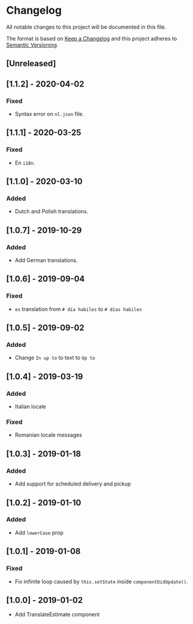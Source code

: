 # Changelog

All notable changes to this project will be documented in this file.

The format is based on [Keep a Changelog](http://keepachangelog.com/en/1.0.0/)
and this project adheres to [Semantic Versioning](http://semver.org/spec/v2.0.0.html).

## [Unreleased]

## [1.1.2] - 2020-04-02
### Fixed
- Syntax error on `nl.json` file.

## [1.1.1] - 2020-03-25
### Fixed
- En `i18n`.

## [1.1.0] - 2020-03-10
### Added
- Dutch and Polish translations.

## [1.0.7] - 2019-10-29
### Added
- Add German translations.

## [1.0.6] - 2019-09-04
### Fixed
- `es` translation from `# día habiles` to `# días habiles`

## [1.0.5] - 2019-09-02
### Added
- Change `In up to` to text to `Up to`

## [1.0.4] - 2019-03-19
### Added
- Italian locale

### Fixed
- Romanian locale messages

## [1.0.3] - 2019-01-18
### Added
- Add support for scheduled delivery and pickup

## [1.0.2] - 2019-01-10
### Added
- Add `lowerCase` prop

## [1.0.1] - 2019-01-08
### Fixed
- Fix infinite loop caused by `this.setState` inside `componentDidUpdate()`.

## [1.0.0] - 2019-01-02
- Add TranslateEstimate component
